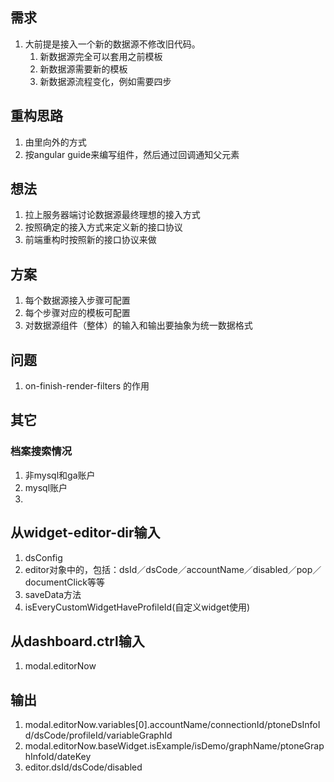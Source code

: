 ## 需求
1. 大前提是接入一个新的数据源不修改旧代码。
    1. 新数据源完全可以套用之前模板
    2. 新数据源需要新的模板
    3. 新数据源流程变化，例如需要四步

## 重构思路
1. 由里向外的方式
2. 按angular guide来编写组件，然后通过回调通知父元素

## 想法
1. 拉上服务器端讨论数据源最终理想的接入方式
2. 按照确定的接入方式来定义新的接口协议
3. 前端重构时按照新的接口协议来做

## 方案

1. 每个数据源接入步骤可配置
2. 每个步骤对应的模板可配置
3. 对数据源组件（整体）的输入和输出要抽象为统一数据格式


## 问题
1. on-finish-render-filters 的作用

## 其它

### 档案搜索情况
1. 非mysql和ga账户
2. mysql账户
3.

## 从widget-editor-dir输入

1. dsConfig
2. editor对象中的，包括：dsId／dsCode／accountName／disabled／pop／documentClick等等
3. saveData方法
4. isEveryCustomWidgetHaveProfileId(自定义widget使用)

## 从dashboard.ctrl输入
1. modal.editorNow

## 输出
1. modal.editorNow.variables[0].accountName/connectionId/ptoneDsInfoId/dsCode/profileId/variableGraphId
2. modal.editorNow.baseWidget.isExample/isDemo/graphName/ptoneGraphInfoId/dateKey
3. editor.dsId/dsCode/disabled



